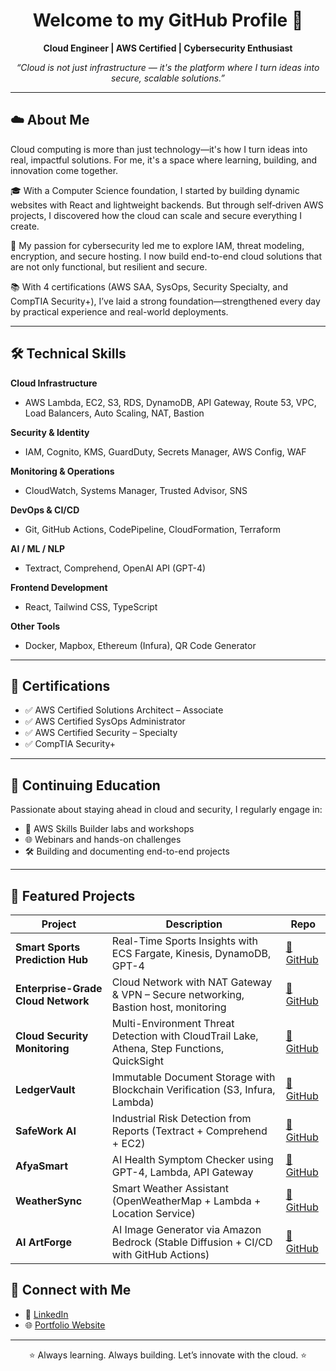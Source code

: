 <h1 align="center">Welcome to my GitHub Profile 👋</h1>

<p align="center">
  <strong>Cloud Engineer | AWS Certified | Cybersecurity Enthusiast</strong>
</p>

<p align="center">
  <em>“Cloud is not just infrastructure — it's the platform where I turn ideas into secure, scalable solutions.”</em>
</p>

---

## ☁️ About Me

Cloud computing is more than just technology—it's how I turn ideas into real, impactful solutions. For me, it's a space where learning, building, and innovation come together.

🎓 With a Computer Science foundation, I started by building dynamic websites with React and lightweight backends. But through self‑driven AWS projects, I discovered how the cloud can scale and secure everything I create.

🔐 My passion for cybersecurity led me to explore IAM, threat modeling, encryption, and secure hosting. I now build end-to-end cloud solutions that are not only functional, but resilient and secure.

📚 With 4 certifications (AWS SAA, SysOps, Security Specialty, and CompTIA Security+), I’ve laid a strong foundation—strengthened every day by practical experience and real-world deployments.

---

## 🛠️ Technical Skills

**Cloud Infrastructure**
- AWS Lambda, EC2, S3, RDS, DynamoDB, API Gateway, Route 53, VPC, Load Balancers, Auto Scaling, NAT, Bastion

**Security & Identity**
- IAM, Cognito, KMS, GuardDuty, Secrets Manager, AWS Config, WAF

**Monitoring & Operations**
- CloudWatch, Systems Manager, Trusted Advisor, SNS

**DevOps & CI/CD**
- Git, GitHub Actions, CodePipeline, CloudFormation, Terraform

**AI / ML / NLP**
- Textract, Comprehend, OpenAI API (GPT-4)

**Frontend Development**
- React, Tailwind CSS, TypeScript

**Other Tools**
- Docker, Mapbox, Ethereum (Infura), QR Code Generator

---

## 📜 Certifications

- ✅ AWS Certified Solutions Architect – Associate
- ✅ AWS Certified SysOps Administrator
- ✅ AWS Certified Security – Specialty
- ✅ CompTIA Security+

---

## 🚧 Continuing Education

Passionate about staying ahead in cloud and security, I regularly engage in:
- 🧠 AWS Skills Builder labs and workshops
- 🌐 Webinars and hands-on challenges
- 🛠️ Building and documenting end-to-end projects

---

## 📂 Featured Projects

| Project | Description | Repo |
|--------|-------------|------|
| **Smart Sports Prediction Hub** | Real-Time Sports Insights with ECS Fargate, Kinesis, DynamoDB, GPT-4 | [🔗 GitHub](https://github.com/davidnfizionly/smart-sports-hub) |
| **Enterprise-Grade Cloud Network** | Cloud Network with NAT Gateway & VPN – Secure networking, Bastion host, monitoring | [🔗 GitHub](https://github.com/davidnfizionly/enterprise-network-aws) |
| **Cloud Security Monitoring** | Multi-Environment Threat Detection with CloudTrail Lake, Athena, Step Functions, QuickSight | [🔗 GitHub](https://github.com/davidnfizionly/cloud-security-monitoring) |
| **LedgerVault** | Immutable Document Storage with Blockchain Verification (S3, Infura, Lambda) | [🔗 GitHub](https://github.com/davidnfizionly/ledgervault) |
| **SafeWork AI** | Industrial Risk Detection from Reports (Textract + Comprehend + EC2) | [🔗 GitHub](https://github.com/davidnfizionly/safework-ai) |
| **AfyaSmart** | AI Health Symptom Checker using GPT-4, Lambda, API Gateway | [🔗 GitHub](https://github.com/davidnfizionly/afyasmart) |
| **WeatherSync** | Smart Weather Assistant (OpenWeatherMap + Lambda + Location Service) | [🔗 GitHub](https://github.com/davidnfizionly/weathersync) |
| **AI ArtForge** | AI Image Generator via Amazon Bedrock (Stable Diffusion + CI/CD with GitHub Actions) | [🔗 GitHub](https://github.com/davidnfizionly/ai-artforge) |


## 🤝 Connect with Me

- 💼 [LinkedIn](https://www.linkedin.com/in/david-nfizi-362465320?original_referer=)
- 🌐 [Portfolio Website](https://www.davidnfizi.com/)

---

<p align="center">⭐ Always learning. Always building. Let’s innovate with the cloud. ⭐</p>